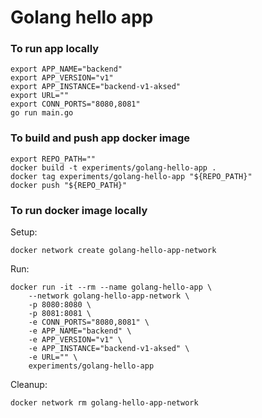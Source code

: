 # Golang hello app

### To run app locally
```
export APP_NAME="backend"
export APP_VERSION="v1"
export APP_INSTANCE="backend-v1-aksed"
export URL=""
export CONN_PORTS="8080,8081"
go run main.go
```

### To build and push app docker image
```
export REPO_PATH=""
docker build -t experiments/golang-hello-app .
docker tag experiments/golang-hello-app "${REPO_PATH}"
docker push "${REPO_PATH}"
```

### To run docker image locally

Setup:
```
docker network create golang-hello-app-network
```

Run:
```
docker run -it --rm --name golang-hello-app \
	--network golang-hello-app-network \
	-p 8080:8080 \
	-p 8081:8081 \
	-e CONN_PORTS="8080,8081" \
	-e APP_NAME="backend" \
	-e APP_VERSION="v1" \
	-e APP_INSTANCE="backend-v1-aksed" \
	-e URL="" \
	experiments/golang-hello-app
```

Cleanup:
```
docker network rm golang-hello-app-network
```